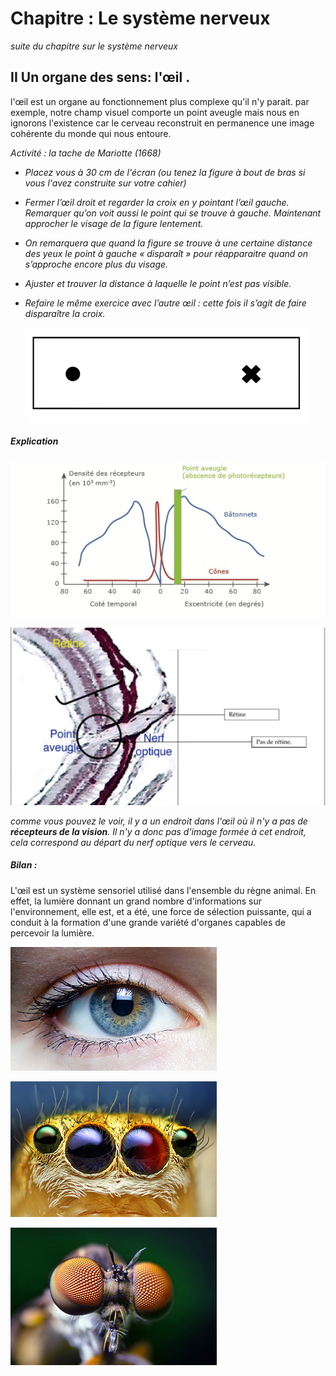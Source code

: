 # Chapitre : Le système nerveux

*suite du chapitre sur le système nerveux*

## II Un organe des  sens: l'œil .

l'œil est un organe au fonctionnement plus complexe qu'il n'y parait. par exemple, notre champ visuel comporte un point aveugle mais nous en ignorons l'existence car le cerveau reconstruit en permanence une image cohérente du monde qui nous entoure.  

*Activité  : la tache de Mariotte (1668)* 

- *Placez vous à 30 cm de l'écran (ou tenez la figure à bout de bras si vous l'avez construite sur votre cahier)*

- *Fermer l’œil droit et regarder la croix en y pointant l’œil gauche. Remarquer qu’on voit aussi le point qui se trouve à gauche. Maintenant  approcher le visage de la figure lentement.*

- *On remarquera que quand la figure se trouve à une certaine distance des yeux le point à gauche « disparaît » pour réapparaitre quand on s’approche encore plus du visage.*

- *Ajuster et trouver la distance à laquelle le point n’est pas visible.*

- *Refaire le même exercice avec l’autre œil : cette fois il s’agit de faire disparaître la croix.* 

  ![image](https://github.com/Svt-lim/5eme-semaine3/blob/master/blindspot1.png)

#####  *Explication*

![image](https://github.com/Svt-lim/5eme-semaine3/blob/master/389424.jpg)

![image](https://github.com/Svt-lim/5eme-semaine3/blob/master/CT%20r%C3%A9tine.jpg)

*comme vous pouvez le voir, il y a un endroit dans l'œil où il n'y a pas de **récepteurs de la vision**. Il n'y a donc pas d'image formée à cet endroit, cela correspond au départ du nerf optique vers le cerveau.*



##### Bilan :

 L'œil est un système sensoriel utilisé dans l'ensemble du règne animal. En effet, la lumière donnant un grand nombre d'informations sur l'environnement, elle est, et a été, une force de sélection puissante, qui a conduit à la formation d'une grande variété d'organes capables de percevoir la lumière. 

![](https://github.com/Svt-lim/5eme-semaine3/blob/master/330px-Iris_-_left_eye_of_a_girl.jpg)

![](https://github.com/Svt-lim/5eme-semaine3/blob/master/330px-Maevia_inclemens_eyes.jpg)

![](https://github.com/Svt-lim/5eme-semaine3/blob/master/330px-Opo_Terser_-_Compound_Eyes_of_a_Robber_Fly_-_(Holcocephala_fusca)_(by).jpg)
